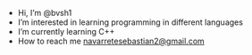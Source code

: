 - Hi, I’m @bvsh1
- I’m interested in learning programming in different languages
- I’m currently learning C++
- How to reach me navarretesebastian2@gmail.com

<!---
bvsh1/bvsh1 is a ✨ special ✨ repository because its `README.md` (this file) appears on your GitHub profile.
You can click the Preview link to take a look at your changes.
--->
